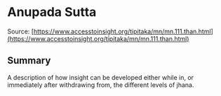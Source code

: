 # Anupada Sutta



Source: [https://www.accesstoinsight.org/tipitaka/mn/mn.111.than.html](https://www.accesstoinsight.org/tipitaka/mn/mn.111.than.html)



## Summary

A description of how insight can be developed either while in, or immediately after withdrawing from, the different levels of jhana.